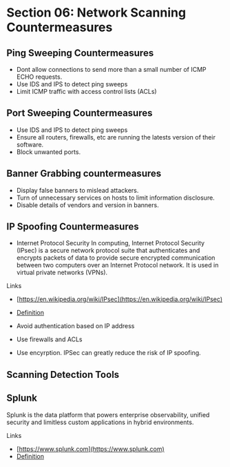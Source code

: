 # Section 06: Network Scanning Countermeasures

## Ping Sweeping Countermeasures

- Dont allow connections to send more than a small number of ICMP ECHO requests.
- Use IDS and IPS to detect ping sweeps
- Limit ICMP traffic with access control lists (ACLs)

## Port Sweeping Countermeasures

- Use IDS and IPS to detect ping sweeps
- Ensure all routers, firewalls, etc are running the latests version of their software.
- Block unwanted ports.

## Banner Grabbing countermeasures

- Display false banners to mislead attackers.
- Turn of unnecessary services on hosts to limit information disclosure.
- Disable details of vendors and version in banners.

## IP Spoofing Countermeasures

- Internet Protocol Security
  In computing, Internet Protocol Security (IPsec) is a secure network protocol suite that authenticates and encrypts packets of data to provide secure encrypted communication between two computers over an Internet Protocol network. It is used in virtual private networks (VPNs).

Links

- [https://en.wikipedia.org/wiki/IPsec](https://en.wikipedia.org/wiki/IPsec)

- [Definition](../../definitions/definitions_I.md#internet-protocol-security)

- Avoid authentication based on IP address
- Use firewalls and ACLs
- Use encyrption. IPSec can greatly reduce the risk of IP spoofing.

## Scanning Detection Tools

## Splunk

Splunk is the data platform that powers enterprise observability, unified security and limitless custom applications in hybrid environments.

Links

- [https://www.splunk.com](https://www.splunk.com)
- [Definition](../../definitions/definitions_S.md#splunk)

